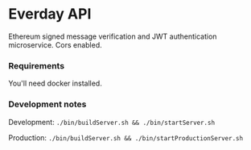 # Everday API

Ethereum signed message verification and JWT authentication microservice. Cors enabled.

### Requirements
You'll need docker installed.

### Development notes

Development: `./bin/buildServer.sh && ./bin/startServer.sh`

Production: `./bin/buildServer.sh && ./bin/startProductionServer.sh`
